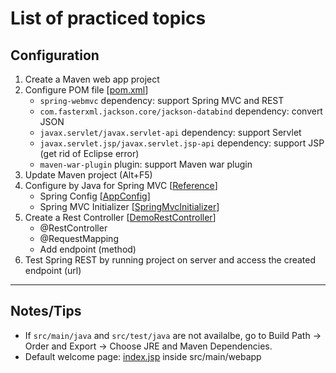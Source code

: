 # List of practiced topics

## Configuration
1. Create a Maven web app project
2. Configure POM file 
[[pom.xml]()]
   - ```spring-webmvc``` dependency: support Spring MVC and REST
   - ```com.fasterxml.jackson.core/jackson-databind``` dependency: convert JSON
   - ```javax.servlet/javax.servlet-api``` dependency: support Servlet
   - ```javax.servlet.jsp/javax.servlet.jsp-api``` dependency: support JSP (get rid of Eclipse error)
   - ```maven-war-plugin``` plugin: support Maven war plugin
3. Update Maven project (Alt+F5)  
4. Configure by Java for Spring MVC 
[[Reference]()]
   - Spring Config 
[[AppConfig]()]
   - Spring MVC Initializer 
[[SpringMvcInitializer]()]
5. Create a Rest Controller 
[[DemoRestController]()]
   - @RestController
   - @RequestMapping
   - Add endpoint (method)
6. Test Spring REST by running project on server and access the created endpoint (url)

---

## Notes/Tips
- If ```src/main/java``` and ```src/test/java``` are not availalbe, go to Build Path ->  Order and Export -> Choose JRE and Maven Dependencies.
- Default welcome page: [index.jsp]() inside src/main/webapp 




